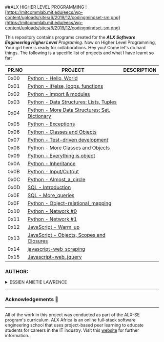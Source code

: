 ##ALX HIGHER LEVEL PROGRAMMING
![https://mitcommlab.mit.edu/eecs/wp-content/uploads/sites/6/2019/12/codingmindset-sm.png](https://mitcommlab.mit.edu/eecs/wp-content/uploads/sites/6/2019/12/codingmindset-sm.png)

This repository contains programs created for the _**ALX Software Engineering Higher Level** Programing._ Now on Higher Level Programming, Your girl here is ready for collaborations. Hey you! Come let's do hard things. The following is a specific list of projects and what I have learnt so far:

| PR.NO | PROJECT                                                                                 | DESCRIPTION |
| ----- | --------------------------------------------------------------------------------------- | ----------- |
| 0x00  | [Python - Hello, World](./0x00-python-hello_world/)                                     |             |
| 0x01  | [Python - if/else, loops, functions](./0x01-python-if_else_loops_functions/)            |             |
| 0x02  | [Python - import & modules](./0x02-python-import_modules/)                              |             |
| 0x03  | [Python - Data Structures: Lists, Tuples](./0x03-python-data_structures/)               |             |
| 0x04  | [Python - More Data Structures: Set, Dictionary](./0x04-python-more_data_structures/)   |             |
| 0x05  | [Python - Exceptions](./0x05-python-exceptions/)                                        |             |
| 0x06  | [Python - Classes and Objects](./0x06-python-classes/)                                  |             |
| 0x07  | [Python - Test-driven development](./0x07-python-test_driven_development/)              |             |
| 0x08  | [Python - More Classes and Objects](./0x08-python-more_classes/)                        |             |
| 0x09  | [Python - Everything is object](./0x09-python-everything_is_object/)                    |             |
| 0x0A  | [Python - Inheritance](./0x0A-python-inheritance/)                                      |             |
| 0x0B  | [Python - Input/Output](./0x0B-python-input_output/)                                    |             |
| 0x0C  | [Python - Almost_a_circle](./0x0C-python-almost_a_circle/)                              |             |
| 0x0D  | [SQL - Introduction](./0x0D-SQL_introduction/)                                          |             |
| 0x0E  | [SQL - More_queries](./0x0E-SQL_more_queries/)                                          |             |
| 0x0F  | [Python - Object-relational_mapping](./0x0F-python-object_relational_mapping/)          |             |
| 0x10  | [Python - Network #0](./0x10-python-network_0/)                                         |             |
| 0x11  | [Python - Network #1](./0x11-python-network_1/)                                         |             |
| 0x12  | [JavaScript - Warm_up](./0x12-javascript-warm_up/)                                      |             |
| 0x13  | [JavaScript - Objects, Scopes and Closures](./0x13-javascript_objects_scopes_closures/) |  
| 0x14  | [javascript-web_scraping](0x14-javascript-web_scraping)                                  |
| 0x15  | [Javascript-web_jquery](./0x15-javascript-web_jquery/)                                   |

### AUTHOR:
<details>
    <summary>ESSIEN ANIETIE LAWRENCE</summary>
    <ul>
        <li>
            <a href="https://github.com/Karlie-crypto">Github</a>
        </li>
        <li>
            <a href="https://twitter.com/karlieemoyo">Twitter</a>
        </li>
        <li>
            <a href="https://www.linkedin.com/in/karlie-moyo/">Linkedin</a>
        </li>
    </ul>
</details>

---

### Acknowledgements  :pray:
___
All of the work in this project was conducted as part of the ALX-SE program's curriculum. ALX Africa is an online full-stack software engineering school that uses project-based peer learning to educate students for careers in the IT industry. Visit this <a href="https://www.alxafrica.com/software-engineering-2023">website</a> for further information.
